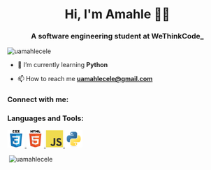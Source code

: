 <h1 align="center">Hi, I'm Amahle 👋🏽 </h1>
<h3 align="center">A software engineering student at WeThinkCode_ </h3>

<p align="left"> <img src="https://komarev.com/ghpvc/?username=uamahlecele&label=Profile%20views&color=0e75b6&style=flat" alt="uamahlecele" /> </p>

- 🌱 I’m currently learning **Python**

- 📫 How to reach me **uamahlecele@gmail.com**

<h3 align="left">Connect with me:</h3>
<p align="left">
</p>

<h3 align="left">Languages and Tools:</h3>
<p align="left"> <a href="https://www.w3schools.com/css/" target="_blank" rel="noreferrer"> <img src="https://raw.githubusercontent.com/devicons/devicon/master/icons/css3/css3-original-wordmark.svg" alt="css3" width="40" height="40"/> </a> <a href="https://www.w3.org/html/" target="_blank" rel="noreferrer"> <img src="https://raw.githubusercontent.com/devicons/devicon/master/icons/html5/html5-original-wordmark.svg" alt="html5" width="40" height="40"/> </a> <a href="https://developer.mozilla.org/en-US/docs/Web/JavaScript" target="_blank" rel="noreferrer"> <img src="https://raw.githubusercontent.com/devicons/devicon/master/icons/javascript/javascript-original.svg" alt="javascript" width="40" height="40"/> </a> <a href="https://www.python.org" target="_blank" rel="noreferrer"> <img src="https://raw.githubusercontent.com/devicons/devicon/master/icons/python/python-original.svg" alt="python" width="40" height="40"/> </a> </p>

<p>&nbsp;<img align="center" src="https://github-readme-stats.vercel.app/api?username=uamahlecele&show_icons=true&locale=en" alt="uamahlecele" /></p>

